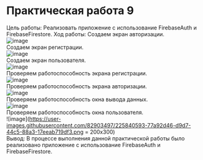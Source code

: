 # Практическая работа 9

Цель работы: Реализовать приложение с использование FirebaseAuth и FirebaseFirestore.
Ход работы:
Создаем экран авторизации.\
![image](https://user-images.githubusercontent.com/82903497/225839834-e9e249dc-6714-4b6f-bc8b-9945e81dfc7d.png)\
Создаем экран регистрации.\
![image](https://user-images.githubusercontent.com/82903497/225839756-cae8ee0b-12c4-4ac7-9c06-2593a4fd5202.png)\
Создаем экран пользователя.\
![image](https://user-images.githubusercontent.com/82903497/225839937-a0b75074-cb49-4f44-a8e7-42cc6e3e753c.png)\
Проверяем работоспособность экрана регистрации.\
![image](https://user-images.githubusercontent.com/82903497/225840467-cc9077e2-7b24-4a04-beb3-8f167338d2bd.png)\
Проверяем работоспособность экрана авторизации.\
![image](https://user-images.githubusercontent.com/82903497/225840520-c1e014e9-3b8d-49c2-965b-da1b8fbadc16.png)\
Проверяем работоспособность окна вывода данных.\
![image](https://user-images.githubusercontent.com/82903497/225840555-b2bc321b-c967-415a-a292-9da1e62a8ae9.png)\
Проверяем работоспособность окна пользователя.\
![image](https://user-images.githubusercontent.com/82903497/225840593-77a92d46-d9d7-44c5-88a3-17eeab719df3.png = 200x300)\
Вывод: В процессе выполнения данной практической работы было реализовано приложение с использование FirebaseAuth и FirebaseFirestore.
